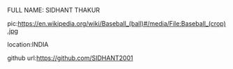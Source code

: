 FULL NAME: SIDHANT THAKUR

pic:https://en.wikipedia.org/wiki/Baseball_(ball)#/media/File:Baseball_(crop).jpg

location:INDIA

github url:https://github.com/SIDHANT2001
